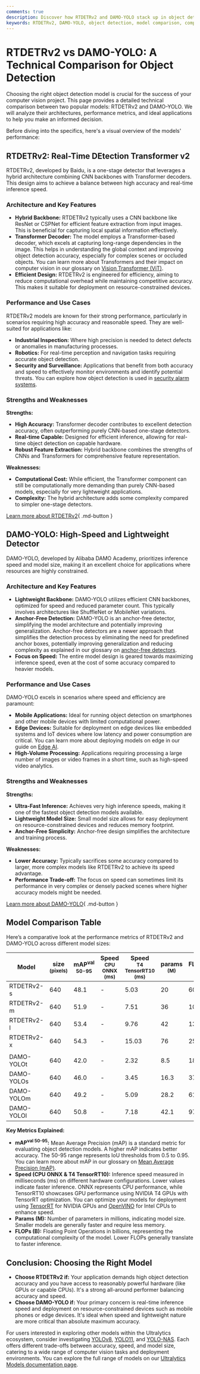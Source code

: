 ```yaml
---
comments: true
description: Discover how RTDETRv2 and DAMO-YOLO stack up in object detection performance, speed, and applications. Choose the right model for your needs.
keywords: RTDETRv2, DAMO-YOLO, object detection, model comparison, computer vision, real-time detection, anchor-free detector, Ultralytics
---
```


# RTDETRv2 vs DAMO-YOLO: A Technical Comparison for Object Detection

Choosing the right object detection model is crucial for the success of your computer vision project. This page provides a detailed technical comparison between two popular models: RTDETRv2 and DAMO-YOLO. We will analyze their architectures, performance metrics, and ideal applications to help you make an informed decision.

Before diving into the specifics, here's a visual overview of the models' performance:

<script async src="https://cdn.jsdelivr.net/npm/chart.js@latest/dist/chart.min.js"></script>
<script defer src="../../javascript/benchmark.js"></script>

<canvas id="modelComparisonChart" width="1024" height="400" active-models='["RTDETRv2", "DAMO-YOLO"]'></canvas>

## RTDETRv2: Real-Time DEtection Transformer v2

RTDETRv2, developed by Baidu, is a one-stage detector that leverages a hybrid architecture combining CNN backbones with Transformer decoders. This design aims to achieve a balance between high accuracy and real-time inference speed.

### Architecture and Key Features

- **Hybrid Backbone:** RTDETRv2 typically uses a CNN backbone like ResNet or CSPNet for efficient feature extraction from input images. This is beneficial for capturing local spatial information effectively.
- **Transformer Decoder:** The model employs a Transformer-based decoder, which excels at capturing long-range dependencies in the image. This helps in understanding the global context and improving object detection accuracy, especially for complex scenes or occluded objects. You can learn more about Transformers and their impact on computer vision in our glossary on [Vision Transformer (ViT)](https://www.ultralytics.com/glossary/vision-transformer-vit).
- **Efficient Design:** RTDETRv2 is engineered for efficiency, aiming to reduce computational overhead while maintaining competitive accuracy. This makes it suitable for deployment on resource-constrained devices.

### Performance and Use Cases

RTDETRv2 models are known for their strong performance, particularly in scenarios requiring high accuracy and reasonable speed. They are well-suited for applications like:

- **Industrial Inspection:** Where high precision is needed to detect defects or anomalies in manufacturing processes.
- **Robotics:** For real-time perception and navigation tasks requiring accurate object detection.
- **Security and Surveillance:** Applications that benefit from both accuracy and speed to effectively monitor environments and identify potential threats. You can explore how object detection is used in [security alarm systems](https://docs.ultralytics.com/guides/security-alarm-system/).

### Strengths and Weaknesses

**Strengths:**

- **High Accuracy:** Transformer decoder contributes to excellent detection accuracy, often outperforming purely CNN-based one-stage detectors.
- **Real-time Capable:** Designed for efficient inference, allowing for real-time object detection on capable hardware.
- **Robust Feature Extraction:** Hybrid backbone combines the strengths of CNNs and Transformers for comprehensive feature representation.

**Weaknesses:**

- **Computational Cost:** While efficient, the Transformer component can still be computationally more demanding than purely CNN-based models, especially for very lightweight applications.
- **Complexity:** The hybrid architecture adds some complexity compared to simpler one-stage detectors.

[Learn more about RTDETRv2](https://docs.ultralytics.com/models/rtdetr/){ .md-button }

## DAMO-YOLO: High-Speed and Lightweight Detector

DAMO-YOLO, developed by Alibaba DAMO Academy, prioritizes inference speed and model size, making it an excellent choice for applications where resources are highly constrained.

### Architecture and Key Features

- **Lightweight Backbone:** DAMO-YOLO utilizes efficient CNN backbones, optimized for speed and reduced parameter count. This typically involves architectures like ShuffleNet or MobileNet variations.
- **Anchor-Free Detection:** DAMO-YOLO is an anchor-free detector, simplifying the model architecture and potentially improving generalization. Anchor-free detectors are a newer approach that simplifies the detection process by eliminating the need for predefined anchor boxes, potentially improving generalization and reducing complexity as explained in our glossary on [anchor-free detectors](https://www.ultralytics.com/glossary/anchor-free-detectors).
- **Focus on Speed:** The entire model design is geared towards maximizing inference speed, even at the cost of some accuracy compared to heavier models.

### Performance and Use Cases

DAMO-YOLO excels in scenarios where speed and efficiency are paramount:

- **Mobile Applications:** Ideal for running object detection on smartphones and other mobile devices with limited computational power.
- **Edge Devices:** Suitable for deployment on edge devices like embedded systems and IoT devices where low latency and power consumption are critical. You can learn more about deploying models on edge in our guide on [Edge AI](https://www.ultralytics.com/glossary/edge-ai).
- **High-Volume Processing:** Applications requiring processing a large number of images or video frames in a short time, such as high-speed video analytics.

### Strengths and Weaknesses

**Strengths:**

- **Ultra-Fast Inference:** Achieves very high inference speeds, making it one of the fastest object detection models available.
- **Lightweight Model Size:** Small model size allows for easy deployment on resource-constrained devices and reduces memory footprint.
- **Anchor-Free Simplicity:** Anchor-free design simplifies the architecture and training process.

**Weaknesses:**

- **Lower Accuracy:** Typically sacrifices some accuracy compared to larger, more complex models like RTDETRv2 to achieve its speed advantage.
- **Performance Trade-off:** The focus on speed can sometimes limit its performance in very complex or densely packed scenes where higher accuracy models might be needed.

[Learn more about DAMO-YOLO](https://github.com/tinyvision/DAMO-YOLO){ .md-button }

## Model Comparison Table

Here’s a comparative look at the performance metrics of RTDETRv2 and DAMO-YOLO across different model sizes:

| Model      | size<br><sup>(pixels) | mAP<sup>val<br>50-95 | Speed<br><sup>CPU ONNX<br>(ms) | Speed<br><sup>T4 TensorRT10<br>(ms) | params<br><sup>(M) | FLOPs<br><sup>(B) |
| ---------- | --------------------- | -------------------- | ------------------------------ | ----------------------------------- | ------------------ | ----------------- |
| RTDETRv2-s | 640                   | 48.1                 | -                              | 5.03                                | 20                 | 60                |
| RTDETRv2-m | 640                   | 51.9                 | -                              | 7.51                                | 36                 | 100               |
| RTDETRv2-l | 640                   | 53.4                 | -                              | 9.76                                | 42                 | 136               |
| RTDETRv2-x | 640                   | 54.3                 | -                              | 15.03                               | 76                 | 259               |
|            |                       |                      |                                |                                     |                    |                   |
| DAMO-YOLOt | 640                   | 42.0                 | -                              | 2.32                                | 8.5                | 18.1              |
| DAMO-YOLOs | 640                   | 46.0                 | -                              | 3.45                                | 16.3               | 37.8              |
| DAMO-YOLOm | 640                   | 49.2                 | -                              | 5.09                                | 28.2               | 61.8              |
| DAMO-YOLOl | 640                   | 50.8                 | -                              | 7.18                                | 42.1               | 97.3              |

**Key Metrics Explained:**

- **mAP<sup>val 50-95</sup>:** Mean Average Precision (mAP) is a standard metric for evaluating object detection models. A higher mAP indicates better accuracy. The 50-95 range represents IoU thresholds from 0.5 to 0.95. You can learn more about mAP in our glossary on [Mean Average Precision (mAP)](https://www.ultralytics.com/glossary/mean-average-precision-map).
- **Speed (CPU ONNX & T4 TensorRT10):** Inference speed measured in milliseconds (ms) on different hardware configurations. Lower values indicate faster inference. ONNX represents CPU performance, while TensorRT10 showcases GPU performance using NVIDIA T4 GPUs with TensorRT optimization. You can optimize your models for deployment using [TensorRT](https://docs.ultralytics.com/integrations/tensorrt/) for NVIDIA GPUs and [OpenVINO](https://docs.ultralytics.com/integrations/openvino/) for Intel CPUs to enhance speed.
- **Params (M):** Number of parameters in millions, indicating model size. Smaller models are generally faster and require less memory.
- **FLOPs (B):** Floating Point Operations in billions, representing the computational complexity of the model. Lower FLOPs generally translate to faster inference.

## Conclusion: Choosing the Right Model

- **Choose RTDETRv2 if:** Your application demands high object detection accuracy and you have access to reasonably powerful hardware (like GPUs or capable CPUs). It's a strong all-around performer balancing accuracy and speed.
- **Choose DAMO-YOLO if:** Your primary concern is real-time inference speed and deployment on resource-constrained devices such as mobile phones or edge devices. It's ideal when speed and lightweight nature are more critical than absolute maximum accuracy.

For users interested in exploring other models within the Ultralytics ecosystem, consider investigating [YOLOv8](https://docs.ultralytics.com/models/yolov8/), [YOLO11](https://docs.ultralytics.com/models/yolo11/), and [YOLO-NAS](https://docs.ultralytics.com/models/yolo-nas/). Each offers different trade-offs between accuracy, speed, and model size, catering to a wide range of computer vision tasks and deployment environments. You can explore the full range of models on our [Ultralytics Models documentation page](https://docs.ultralytics.com/models/).
